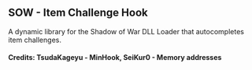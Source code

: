 ## SOW - Item Challenge Hook

A dynamic library for the Shadow of War DLL Loader that autocompletes item challenges.

#### Credits: TsudaKageyu - MinHook, SeiKur0 - Memory addresses
